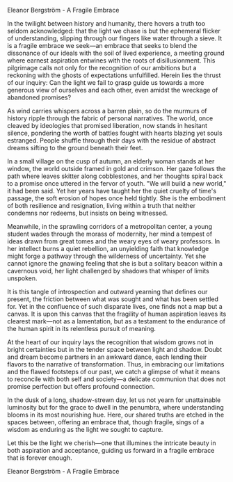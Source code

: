 Eleanor Bergström - A Fragile Embrace

In the twilight between history and humanity, there hovers a truth too seldom acknowledged: that the light we chase is but the ephemeral flicker of understanding, slipping through our fingers like water through a sieve. It is a fragile embrace we seek—an embrace that seeks to blend the dissonance of our ideals with the soil of lived experience, a meeting ground where earnest aspiration entwines with the roots of disillusionment. This pilgrimage calls not only for the recognition of our ambitions but a reckoning with the ghosts of expectations unfulfilled. Herein lies the thrust of our inquiry: Can the light we fail to grasp guide us towards a more generous view of ourselves and each other, even amidst the wreckage of abandoned promises?

As wind carries whispers across a barren plain, so do the murmurs of history ripple through the fabric of personal narratives. The world, once cleaved by ideologies that promised liberation, now stands in hesitant silence, pondering the worth of battles fought with hearts blazing yet souls estranged. People shuffle through their days with the residue of abstract dreams sifting to the ground beneath their feet.

In a small village on the cusp of autumn, an elderly woman stands at her window, the world outside framed in gold and crimson. Her gaze follows the path where leaves skitter along cobblestones, and her thoughts spiral back to a promise once uttered in the fervor of youth. "We will build a new world," it had been said. Yet her years have taught her the quiet cruelty of time's passage, the soft erosion of hopes once held tightly. She is the embodiment of both resilience and resignation, living within a truth that neither condemns nor redeems, but insists on being witnessed.

Meanwhile, in the sprawling corridors of a metropolitan center, a young student wades through the morass of modernity, her mind a tempest of ideas drawn from great tomes and the weary eyes of weary professors. In her intellect burns a quiet rebellion, an unyielding faith that knowledge might forge a pathway through the wilderness of uncertainty. Yet she cannot ignore the gnawing feeling that she is but a solitary beacon within a cavernous void, her light challenged by shadows that whisper of limits unspoken.

It is this tangle of introspection and outward yearning that defines our present, the friction between what was sought and what has been settled for. Yet in the confluence of such disparate lives, one finds not a map but a canvas. It is upon this canvas that the fragility of human aspiration leaves its clearest mark—not as a lamentation, but as a testament to the endurance of the human spirit in its relentless pursuit of meaning.

At the heart of our inquiry lays the recognition that wisdom grows not in bright certainties but in the tender space between light and shadow. Doubt and dream become partners in an awkward dance, each lending their flavors to the narrative of transformation. Thus, in embracing our limitations and the flawed footsteps of our past, we catch a glimpse of what it means to reconcile with both self and society—a delicate communion that does not promise perfection but offers profound connection.

In the dusk of a long, shadow-strewn day, let us not yearn for unattainable luminosity but for the grace to dwell in the penumbra, where understanding blooms in its most nourishing hue. Here, our shared truths are etched in the spaces between, offering an embrace that, though fragile, sings of a wisdom as enduring as the light we sought to capture.

Let this be the light we cherish—one that illumines the intricate beauty in both aspiration and acceptance, guiding us forward in a fragile embrace that is forever enough.

Eleanor Bergström - A Fragile Embrace